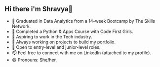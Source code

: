 ## Hi there i'm Shravya👋

<!--
**shravya-nallamilli/shravya-nallamilli** is a ✨ _special_ ✨ repository because its `README.md` (this file) appears on your GitHub profile.
-->

- 🌱 Graduated in Data Analytics from a 14-week Bootcamp by The Skills Network.
- 💞️ Completed a Python & Apps Course with Code First Girls.
- 👀 Aspiring to work in the Tech industry.
- 🌱 Always working on projects to build my portfolio.
- 💞️ Open to entry-level and junior-level roles.
- 📫 Feel free to connect with me on LinkedIn (attached to my profile).
- 😄 Pronouns: She/her.
